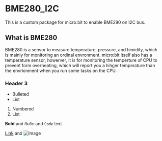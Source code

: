 # BME280_I2C

This is a custom package for micro:bit to enable BME280 on I2C bus.

## What is BME280
BME280 is a sensor to measure temperature, pressure, and himidity, which is mainly for monitoring an ordinal envronment.
micro:bit itself also has a temperature sensor, howerver, it is for monitoring the temperture of CPU to prevent form overheating, which will report you a hihger temperature than the envrionment when you run some tasks on the CPU.


### Header 3

- Bulleted
- List

1. Numbered
2. List

**Bold** and _Italic_ and `Code` text

[Link](url) and ![Image](src)
